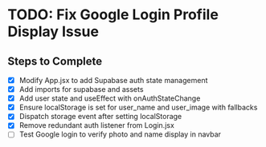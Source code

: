 # TODO: Fix Google Login Profile Display Issue

## Steps to Complete
- [x] Modify App.jsx to add Supabase auth state management
- [x] Add imports for supabase and assets
- [x] Add user state and useEffect with onAuthStateChange
- [x] Ensure localStorage is set for user_name and user_image with fallbacks
- [x] Dispatch storage event after setting localStorage
- [x] Remove redundant auth listener from Login.jsx
- [ ] Test Google login to verify photo and name display in navbar
